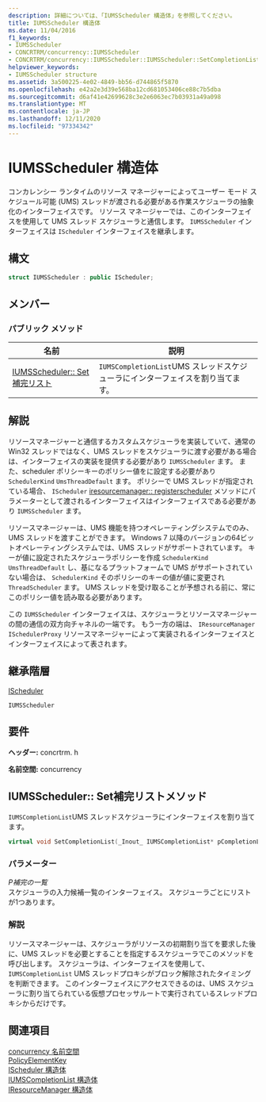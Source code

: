 ```yaml
---
description: 詳細については、「IUMSScheduler 構造体」を参照してください。
title: IUMSScheduler 構造体
ms.date: 11/04/2016
f1_keywords:
- IUMSScheduler
- CONCRTRM/concurrency::IUMSScheduler
- CONCRTRM/concurrency::IUMSScheduler::IUMSScheduler::SetCompletionList
helpviewer_keywords:
- IUMSScheduler structure
ms.assetid: 3a500225-4e02-4849-bb56-d744865f5870
ms.openlocfilehash: e42a2e3d39e568ba12cd681053406ce88c7b5dba
ms.sourcegitcommit: d6af41e42699628c3e2e6063ec7b03931a49a098
ms.translationtype: MT
ms.contentlocale: ja-JP
ms.lasthandoff: 12/11/2020
ms.locfileid: "97334342"
---
```

# <a name="iumsscheduler-structure"></a>IUMSScheduler 構造体

コンカレンシー ランタイムのリソース マネージャーによってユーザー モード スケジュール可能 (UMS) スレッドが渡される必要がある作業スケジューラの抽象化のインターフェイスです。 リソース マネージャーでは、このインターフェイスを使用して UMS スレッド スケジューラと通信します。 `IUMSScheduler` インターフェイスは `IScheduler` インターフェイスを継承します。

## <a name="syntax"></a>構文

```cpp
struct IUMSScheduler : public IScheduler;
```

## <a name="members"></a>メンバー

### <a name="public-methods"></a>パブリック メソッド

|名前|説明|
|----------|-----------------|
|[IUMSScheduler:: Set補完リスト](#setcompletionlist)|`IUMSCompletionList`UMS スレッドスケジューラにインターフェイスを割り当てます。|

## <a name="remarks"></a>解説

リソースマネージャーと通信するカスタムスケジューラを実装していて、通常の Win32 スレッドではなく、UMS スレッドをスケジューラに渡す必要がある場合は、インターフェイスの実装を提供する必要があり `IUMSScheduler` ます。 また、scheduler ポリシーキーのポリシー値をに設定する必要があり `SchedulerKind` `UmsThreadDefault` ます。 ポリシーで UMS スレッドが指定されている場合、 `IScheduler` [iresourcemanager:: registerscheduler](iresourcemanager-structure.md#registerscheduler) メソッドにパラメーターとして渡されるインターフェイスはインターフェイスである必要があり `IUMSScheduler` ます。

リソースマネージャーは、UMS 機能を持つオペレーティングシステムでのみ、UMS スレッドを渡すことができます。 Windows 7 以降のバージョンの64ビットオペレーティングシステムでは、UMS スレッドがサポートされています。 キーが値に設定されたスケジューラポリシーを作成 `SchedulerKind` `UmsThreadDefault` し、基になるプラットフォームで UMS がサポートされていない場合は、 `SchedulerKind` そのポリシーのキーの値が値に変更され `ThreadScheduler` ます。 UMS スレッドを受け取ることが予想される前に、常にこのポリシー値を読み取る必要があります。

この `IUMSScheduler` インターフェイスは、スケジューラとリソースマネージャーの間の通信の双方向チャネルの一端です。 もう一方の端は、 `IResourceManager` `ISchedulerProxy` リソースマネージャーによって実装されるインターフェイスとインターフェイスによって表されます。

## <a name="inheritance-hierarchy"></a>継承階層

[IScheduler](ischeduler-structure.md)

`IUMSScheduler`

## <a name="requirements"></a>要件

**ヘッダー:** concrtrm. h

**名前空間:** concurrency

## <a name="iumsschedulersetcompletionlist-method"></a><a name="setcompletionlist"></a> IUMSScheduler:: Set補完リストメソッド

`IUMSCompletionList`UMS スレッドスケジューラにインターフェイスを割り当てます。

```cpp
virtual void SetCompletionList(_Inout_ IUMSCompletionList* pCompletionList) = 0;
```

### <a name="parameters"></a>パラメーター

*P補完の一覧*<br/>
スケジューラの入力候補一覧のインターフェイス。 スケジューラごとにリストが1つあります。

### <a name="remarks"></a>解説

リソースマネージャーは、スケジューラがリソースの初期割り当てを要求した後に、UMS スレッドを必要とすることを指定するスケジューラでこのメソッドを呼び出します。 スケジューラは、インターフェイスを使用して、 `IUMSCompletionList` UMS スレッドプロキシがブロック解除されたタイミングを判断できます。 このインターフェイスにアクセスできるのは、UMS スケジューラに割り当てられている仮想プロセッサルートで実行されているスレッドプロキシからだけです。

## <a name="see-also"></a>関連項目

[concurrency 名前空間](concurrency-namespace.md)<br/>
[PolicyElementKey](concurrency-namespace-enums.md)<br/>
[IScheduler 構造体](ischeduler-structure.md)<br/>
[IUMSCompletionList 構造体](iumscompletionlist-structure.md)<br/>
[IResourceManager 構造体](iresourcemanager-structure.md)

